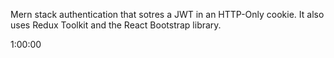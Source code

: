 Mern stack authentication that sotres a JWT in an HTTP-Only cookie. It also uses Redux Toolkit and the React Bootstrap library.

1:00:00

<!-- https://github.com/bradtraversy/mern-auth/blob/master/backend/config/db.js -->
